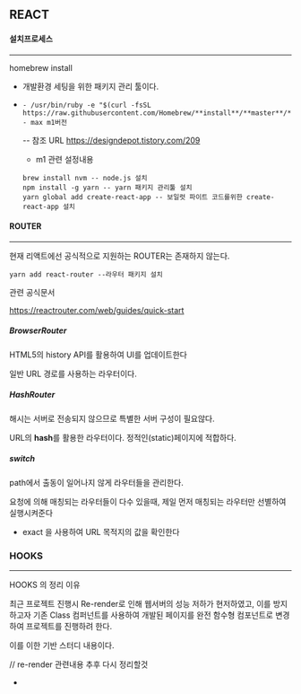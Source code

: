 ## REACT

#### 설치프로세스

------

homebrew install

- 개발환경 세팅을 위한 패키지 관리 툴이다.

- ```
  - /usr/bin/ruby -e "$(curl -fsSL https://raw.githubusercontent.com/Homebrew/**install**/**master**/**install**)
  - max m1버전
  ```
  
  -- 참조 URL https://designdepot.tistory.com/209
  
  - m1 관련 설정내용
  
  ```
  brew install nvm -- node.js 설치
  npm install -g yarn -- yarn 패키지 관리툴 설치
  yarn global add create-react-app -- 보일럿 파이트 코드를위한 create-react-app 설치
  ```
  
  

#### ROUTER

------

현재 리액트에선 공식적으로 지원하는 ROUTER는 존재하지 않는다.

```
yarn add react-router --라우터 패키지 설치
```

관련 공식문서

https://reactrouter.com/web/guides/quick-start

##### BrowserRouter

HTML5의 history API를 활용하여 UI를 업데이트한다

일반 URL 경로를 사용하는 라우터이다.

##### HashRouter

해시는 서버로 전송되지 않으므로 특별한 서버 구성이 필요않다.

URL의 **hash**를 활용한 라우터이다. 정적인(static)페이지에 적합하다.

##### switch

path에서 출동이 일어나지 않게 라우터들을 관리한다.

요청에 의해 매칭되는 라우터들이 다수 있을때, 제일 먼저 매칭되는 라우터만 선별하여 실행시켜준다

- exact 을 사용하여 URL 목적지의 값을 확인한다



### HOOKS

------

HOOKS 의 정리 이유

최근 프로젝트 진행시 Re-render로 인해 웹서버의 성능 저하가 현저하였고, 이를 방지하고자 기존 Class 컴퍼넌트를 사용하여 개발된 페이지를 완전 함수형 컴포넌트로 변경하여 프로젝트를 진행하려 한다.

이를 이한 기반 스터디 내용이다.

// re-render 관련내용 추후 다시 정리할것

- 